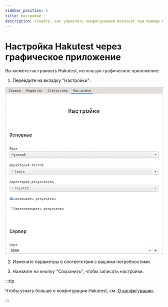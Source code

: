 ```yaml
---
sidebar_position: 5
title: Настройки
description: Узнайте, как управлять конфигурацией Hakutest при помощи графического приложения.
---
```


# Настройка Hakutest через графическое приложение

Вы можете настраивать Hakutest, используя графическое приложение:

1.  Перейдите на вкладку "Настройки":

![Настройки](./img/hakutest-gtk-settings.webp)

2.  Измените параметры в соответствии с вашими потребностями.

3.  Нажмите на кнопку "Сохранить", чтобы записать настройки.

:::tip

Чтобы узнать больше о конфигурации Hakutest, см.
[О конфигурации](/docs/configuration/about).

:::
